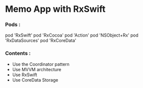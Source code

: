 #  Memo App with RxSwift

### Pods :

  pod 'RxSwift'
  pod 'RxCocoa'
  pod 'Action'
  pod 'NSObject+Rx'
  pod 'RxDataSources'
  pod 'RxCoreData'

### Contents :

 - Use the Coordinator pattern
 - Use MVVM architecture
 - Use RxSwift
 - Use CoreData Storage
